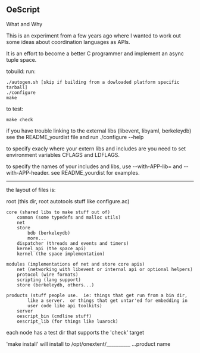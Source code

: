 OeScript
--------

What and Why

This is an experiment from a few years ago where I wanted to work out some ideas about coordination languages as APIs.  

It is an effort to become a better C programmer and implement an async tuple space.


tobuild: run:

    ./autogen.sh [skip if building from a dowloaded platform specific tarball]
    ./configure
    make

to test:

    make check

if you have trouble linking to the external libs (libevent, libyaml,
berkeleydb) see the README_yourdist file and run ./configure --help

to specify exacly where your extern libs and includes are you need to set
environment variables CFLAGS and LDFLAGS.

to specify the names of your includes and libs, use --with-APP-lib= and --with-APP-header.  see README_yourdist for examples.

---------------------------------------------------------------------
the layout of files is:

root (this dir, root autotools stuff like configure.ac)

    core (shared libs to make stuff out of)
        common (some typedefs and malloc utils)
        net
        store
            bdb (berkeleydb)
            more...
        dispatcher (threads and events and timers)
        kernel_api (the space api)
        kernel (the space implementation)

    modules (implementations of net and store core apis)
        net (networking with libevent or internal api or optional helpers)
        protocol (wire formats)
        scripting (lang support)
        store (berkeleydb, others...)
    
    products (stuff people use.  ie: things that get run from a bin dir,
            like a server.  or things that get untar'ed for embedding in
            user code like api toolkits)
        server
        oescript_bin (cmdline stuff)
        oescript_lib (for things like luarock)

each node has a test dir that supports the 'check' target

'make install' will install to /opt/onextent/__________ ...product name

